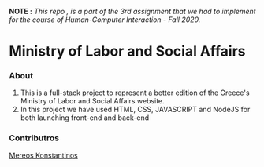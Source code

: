 **NOTE :** *This repo , is a part of the 3rd assignment that we had to implement for the course of Human-Computer Interaction - Fall 2020.*


<p align="center"> 
 <h1>Ministry of Labor and Social Affairs </h1> 
</p> 


### About 
1. This is a full-stack project to represent a better edition of the Greece's Ministry of Labor and Social Affairs website.
2. In this project we have used HTML, CSS, JAVASCRIPT and NodeJS for both launching front-end and back-end 

### Contributros

[Mereos Konstantinos](https://github.com/bakalianosm)
